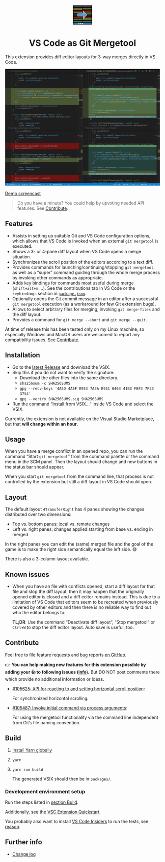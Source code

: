 <div align="center">
<img width="64" height="64" src="./media/icon.png">

# VS Code as Git Mergetool

</div>

This extension provides diff editor layouts for 3-way merges
directly in VS Code.

![Four pane merge](./media/four%20pane%20merge.png)

[Demo screencast](./media/unpackaged/demo.mp4)

> Do you have a minute? You could help by upvoting needed API features.
> See [Contribute](#Contribute).

## Features

- Assists in setting up suitable Git and VS Code configuration options,
  which allows that VS Code is invoked
  when an external `git mergetool` is executed.
- Shows a 3- or 4-pane diff layout when VS Code opens a merge situation.
- Synchronizes the scroll position of the editors according to a text diff.
- Provides commands for launching/continuing/stopping `git mergetool`,
  as well as a “super” command guiding through the whole merge process
  by invoking other commands as appropriate.
- Adds key bindings for commands most useful during merge (`shift+alt+m` …).
  See the contributions tab in VS Code or
  the `keybindings` section in [`package.json`](./package.json).
- Optionally opens the Git commit message in an editor
  after a successful `git mergetool` execution
  (as a workaround for few Git extension bugs).
- Allows to select arbitrary files for merging,
  invoking `git merge-files` and the diff layout.
- Provides a command for `git merge --abort` and `git merge --quit`.

At time of release this has been tested only on my Linux machine,
so especially Windows and MacOS users are welcomed
to report any compatibility issues. See [Contribute](#Contribute).

## Installation

- Go to the
  [latest Release](https://github.com/zawys/vscode-as-git-mergetool/releases/latest)
  and download the VSIX.
- Skip this if you do not want to verify the signature:
  - Download the other files into the same directory.
  - `sha256sum -c SHA256SUMS`
  - `gpg --recv-keys '4A5D 4A5F B953 7A3A B931 6463 41B3 FBF3 7F23 3754'`
  - `gpg --verify SHA256SUMS.sig SHA256SUMS`
- Run the command “Install from VSIX…” inside VS Code and select the VSIX.

Currently, the extension is not available on the Visual Studio Marketplace,
but that **will change within an hour**.

## Usage

When you have a merge conflict in an opened repo,
you can run the command “Start `git mergetool`” from the command palette
or the command menu in the SCM panel.
Then the layout should change and new buttons in the status bar should appear.

When you start `git mergetool` from the command line,
that process is not controlled by the extension
but still a diff layout in VS Code should open.

## Layout

The default layout `4TransferRight` has 4 panes
showing the changes distributed over two dimensions:

- Top vs. bottom panes: local vs. remote changes
- Left vs. right panes: changes applied starting from base vs. ending in merged

In the right panes you can edit the (same) merged file
and the goal of the game is to make the right side
semantically equal the left side. 😅

There is also a 3-column layout available.

## Known issues

- When you have an file with conflicts opened,
  start a diff layout for that file and stop the diff layout,
  then it may happen that the originally opened editor is closed
  and a diff editor remains instead.
  This is due to a limitation of VS Code that editors seem to be recreated
  when previously covered by other editors and
  then there is no reliable way to find out who the editor belongs to.

  **TL;DR**: Use the command “Deactivate diff layout”,
  “Stop mergetool” or `Ctrl+W`
  to stop the diff editor layout.
  Auto save is useful, too.

## Contribute

Feel free to file feature requests and bug reports
[on GitHub](https://github.com/zawys/vscode-as-git-mergetool/issues).

👉 **You can help making new features for this extension possible
by adding your 👍 to following issues
([info](https://github.com/microsoft/vscode/wiki/Issues-Triaging#up-voting-a-feature-request)).**
But DO NOT post comments there
which provide no additional information or ideas.

- [#105625: API for reacting to and setting horizontal scroll position](https://github.com/microsoft/vscode/issues/105625):

  For synchronized horizontal scrolling.

- [#105487: Invoke initial command via process arguments](https://github.com/microsoft/vscode/issues/105487):

  For using the mergetool functionality
  via the command line independent from Git’s file naming convention.

## Build

1. [Install Yarn globally](https://classic.yarnpkg.com/en/docs/install)
2. `yarn`
3. `yarn run build`

   The generated VSIX should then be in `packages/`.

### Development environment setup

Run the steps listed in [section Build](#Build).

Additionally, see the
[VSC Extension Quickstart](./vsc-extension-quickstart.md).

You probably also want to install
[VS Code Insiders](https://code.visualstudio.com/insiders/) to run the tests,
see [reason](https://code.visualstudio.com/api/working-with-extensions/testing-extension#using-insiders-version-for-extension-development).

## Further info

- [Change log](./CHANGELOG.md)

